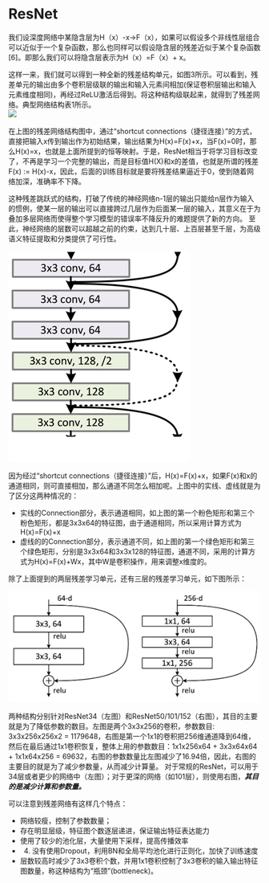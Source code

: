 # ResNet

 我们设深度网络中某隐含层为H（x）-x→F（x），如果可以假设多个非线性层组合可以近似于一个复杂函数，那么也同样可以假设隐含层的残差近似于某个复杂函数\[6\]。即那么我们可以将隐含层表示为H（x）=F（x）+ x。  
  
这样一来，我们就可以得到一种全新的残差结构单元，如图3所示。可以看到，残差单元的输出由多个卷积层级联的输出和输入元素间相加\(保证卷积层输出和输入元素维度相同\)，再经过ReLU激活后得到。将这种结构级联起来，就得到了残差网络。典型网络结构表1所示。  
![](https://pic2.zhimg.com/80/90e58f36fc1b0ae42443b69176cc2a75_hd.png)

在上图的残差网络结构图中，通过“shortcut connections（捷径连接）”的方式，直接把输入x传到输出作为初始结果，输出结果为H\(x\)=F\(x\)+x，当F\(x\)=0时，那么H\(x\)=x，也就是上面所提到的恒等映射。于是，ResNet相当于将学习目标改变了，不再是学习一个完整的输出，而是目标值H\(X\)和x的差值，也就是所谓的残差F\(x\) := H\(x\)-x，因此，后面的训练目标就是要将残差结果逼近于0，使到随着网络加深，准确率不下降。

这种残差跳跃式的结构，打破了传统的神经网络n-1层的输出只能给n层作为输入的惯例，使某一层的输出可以直接跨过几层作为后面某一层的输入，其意义在于为叠加多层网络而使得整个学习模型的错误率不降反升的难题提供了新的方向。 至此，神经网络的层数可以超越之前的约束，达到几十层、上百层甚至千层，为高级语义特征提取和分类提供了可行性。

![](../../.gitbook/assets/image%20%285%29.png)

因为经过“shortcut connections（捷径连接）”后，H\(x\)=F\(x\)+x，如果F\(x\)和x的通道相同，则可直接相加，那么通道不同怎么相加呢。上图中的实线、虚线就是为了区分这两种情况的：

* 实线的Connection部分，表示通道相同，如上图的第一个粉色矩形和第三个粉色矩形，都是3x3x64的特征图，由于通道相同，所以采用计算方式为H\(x\)=F\(x\)+x
* 虚线的的Connection部分，表示通道不同，如上图的第一个绿色矩形和第三个绿色矩形，分别是3x3x64和3x3x128的特征图，通道不同，采用的计算方式为H\(x\)=F\(x\)+Wx，其中W是卷积操作，用来调整x维度的。

除了上面提到的两层残差学习单元，还有三层的残差学习单元，如下图所示：

![](../../.gitbook/assets/image%20%286%29.png)

两种结构分别针对ResNet34（左图）和ResNet50/101/152（右图），其目的主要就是为了降低参数的数目。左图是两个3x3x256的卷积，参数数目: 3x3x256x256x2 = 1179648，右图是第一个1x1的卷积把256维通道降到64维，然后在最后通过1x1卷积恢复，整体上用的参数数目：1x1x256x64 + 3x3x64x64 + 1x1x64x256 = 69632，右图的参数数量比左图减少了16.94倍，因此，右图的主要目的就是为了减少参数量，从而减少计算量。 对于常规的ResNet，可以用于34层或者更少的网络中（左图）；对于更深的网络（如101层），则使用右图，_**其目的是减少计算和参数量。**_



可以注意到残差网络有这样几个特点：

* 网络较瘦，控制了参数数量；
* 存在明显层级，特征图个数逐层递进，保证输出特征表达能力
* 使用了较少的池化层，大量使用下采样，提高传播效率
* 4. 没有使用Dropout，利用BN和全局平均池化进行正则化，加快了训练速度
* 层数较高时减少了3x3卷积个数，并用1x1卷积控制了3x3卷积的输入输出特征图数量，称这种结构为“瓶颈”\(bottleneck\)。

